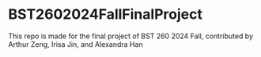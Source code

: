 # BST2602024FallFinalProject
This repo is made for the final project of BST 260 2024 Fall, contributed by Arthur Zeng, Irisa Jin, and Alexandra Han
